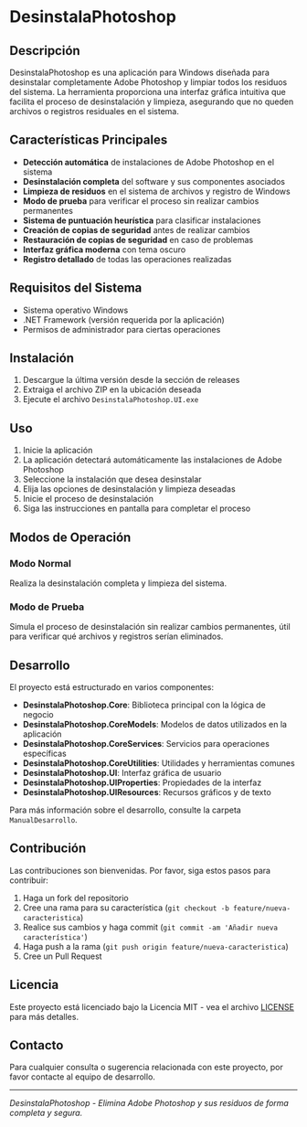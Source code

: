 # DesinstalaPhotoshop

## Descripción

DesinstalaPhotoshop es una aplicación para Windows diseñada para desinstalar completamente Adobe Photoshop y limpiar todos los residuos del sistema. La herramienta proporciona una interfaz gráfica intuitiva que facilita el proceso de desinstalación y limpieza, asegurando que no queden archivos o registros residuales en el sistema.

## Características Principales

- **Detección automática** de instalaciones de Adobe Photoshop en el sistema
- **Desinstalación completa** del software y sus componentes asociados
- **Limpieza de residuos** en el sistema de archivos y registro de Windows
- **Modo de prueba** para verificar el proceso sin realizar cambios permanentes
- **Sistema de puntuación heurística** para clasificar instalaciones
- **Creación de copias de seguridad** antes de realizar cambios
- **Restauración de copias de seguridad** en caso de problemas
- **Interfaz gráfica moderna** con tema oscuro
- **Registro detallado** de todas las operaciones realizadas

## Requisitos del Sistema

- Sistema operativo Windows
- .NET Framework (versión requerida por la aplicación)
- Permisos de administrador para ciertas operaciones

## Instalación

1. Descargue la última versión desde la sección de releases
2. Extraiga el archivo ZIP en la ubicación deseada
3. Ejecute el archivo `DesinstalaPhotoshop.UI.exe`

## Uso

1. Inicie la aplicación
2. La aplicación detectará automáticamente las instalaciones de Adobe Photoshop
3. Seleccione la instalación que desea desinstalar
4. Elija las opciones de desinstalación y limpieza deseadas
5. Inicie el proceso de desinstalación
6. Siga las instrucciones en pantalla para completar el proceso

## Modos de Operación

### Modo Normal
Realiza la desinstalación completa y limpieza del sistema.

### Modo de Prueba
Simula el proceso de desinstalación sin realizar cambios permanentes, útil para verificar qué archivos y registros serían eliminados.

## Desarrollo

El proyecto está estructurado en varios componentes:

- **DesinstalaPhotoshop.Core**: Biblioteca principal con la lógica de negocio
- **DesinstalaPhotoshop.CoreModels**: Modelos de datos utilizados en la aplicación
- **DesinstalaPhotoshop.CoreServices**: Servicios para operaciones específicas
- **DesinstalaPhotoshop.CoreUtilities**: Utilidades y herramientas comunes
- **DesinstalaPhotoshop.UI**: Interfaz gráfica de usuario
- **DesinstalaPhotoshop.UIProperties**: Propiedades de la interfaz
- **DesinstalaPhotoshop.UIResources**: Recursos gráficos y de texto

Para más información sobre el desarrollo, consulte la carpeta `ManualDesarrollo`.

## Contribución

Las contribuciones son bienvenidas. Por favor, siga estos pasos para contribuir:

1. Haga un fork del repositorio
2. Cree una rama para su característica (`git checkout -b feature/nueva-caracteristica`)
3. Realice sus cambios y haga commit (`git commit -am 'Añadir nueva característica'`)
4. Haga push a la rama (`git push origin feature/nueva-caracteristica`)
5. Cree un Pull Request

## Licencia

Este proyecto está licenciado bajo la Licencia MIT - vea el archivo [LICENSE](LICENSE) para más detalles.

## Contacto

Para cualquier consulta o sugerencia relacionada con este proyecto, por favor contacte al equipo de desarrollo.

---

*DesinstalaPhotoshop - Elimina Adobe Photoshop y sus residuos de forma completa y segura.*